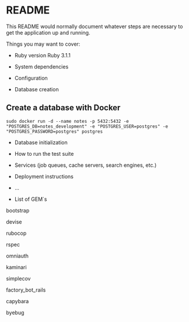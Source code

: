 # README

This README would normally document whatever steps are necessary to get the
application up and running.

Things you may want to cover:

* Ruby version
  Ruby 3.1.1
  
* System dependencies

* Configuration

* Database creation

## Create a database with Docker

```
sudo docker run -d --name notes -p 5432:5432 -e "POSTGRES_DB=notes_development" -e "POSTGRES_USER=postgres" -e "POSTGRES_PASSWORD=postgres" postgres
```

* Database initialization

* How to run the test suite

* Services (job queues, cache servers, search engines, etc.)

* Deployment instructions

* ...

* List of GEM`s

bootstrap

devise

rubocop

rspec

omniauth

kaminari

simplecov

factory_bot_rails

capybara

byebug


